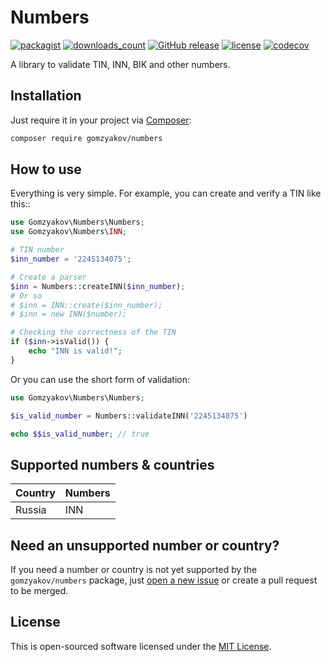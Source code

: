 # Numbers

[![packagist](https://img.shields.io/packagist/v/gomzyakov/numbers.svg)](https://packagist.org/packages/gomzyakov/numbers)
[![downloads_count](https://img.shields.io/packagist/dt/gomzyakov/numbers.svg)](https://packagist.org/packages/gomzyakov/numbers)
[![GitHub release](https://img.shields.io/github/release/gomzyakov/numbers.svg)](https://github.com/gomzyakov/numbers/releases/latest)
[![license](https://img.shields.io/badge/License-MIT-green.svg)](https://github.com/gomzyakov/numbers/blob/development/LICENSE)
[![codecov](https://codecov.io/gh/gomzyakov/numbers/branch/main/graph/badge.svg?token=4CYTVMVUYV)](https://codecov.io/gh/gomzyakov/numbers)

A library to validate TIN, INN, BIK and other numbers.

## Installation

Just require it in your project via [Composer](https://getcomposer.org):

```bash
composer require gomzyakov/numbers
```

## How to use

Everything is very simple. For example, you can create and verify a TIN like this::

```php
use Gomzyakov\Numbers\Numbers;
use Gomzyakov\Numbers\INN;

# TIN number
$inn_number = '2245134075';

# Create a parser
$inn = Numbers::createINN($inn_number);
# Or so
# $inn = INN::create($inn_number);
# $inn = new INN($number);

# Checking the correctness of the TIN
if ($inn->isValid()) {
    echo "INN is valid!";
}
```

Or you can use the short form of validation:

```php
use Gomzyakov\Numbers\Numbers;

$is_valid_number = Numbers::validateINN('2245134075')

echo $$is_valid_number; // true
```

## Supported numbers & countries

| Country | Numbers |
|---------|---------|
| Russia  | INN     |

[//]: # (USA TIN Central Sales Tax &#40;CST&#41;? - IndiaFilings)

## Need an unsupported number or country?

If you need a number or country is not yet supported by the `gomzyakov/numbers` package, just [open a new issue](https://github.com/gomzyakov/numbers/issues) or create a pull request to be merged.

## License

This is open-sourced software licensed under the [MIT License](https://github.com/gomzyakov/numbers/blob/main/LICENSE).
